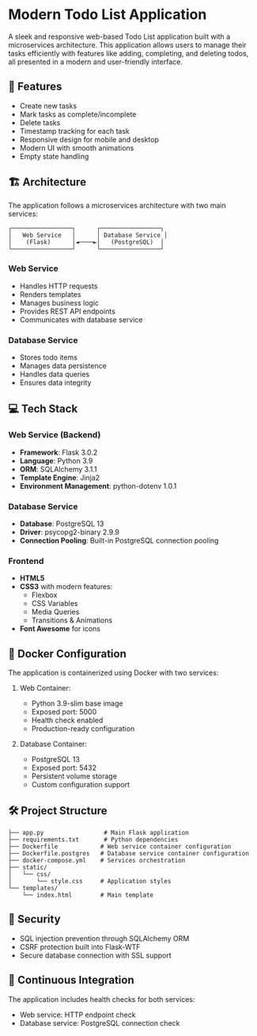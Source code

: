 # Modern Todo List Application

A sleek and responsive web-based Todo List application built with a microservices architecture. This application allows users to manage their tasks efficiently with features like adding, completing, and deleting todos, all presented in a modern and user-friendly interface.

## 🚀 Features

- Create new tasks
- Mark tasks as complete/incomplete
- Delete tasks
- Timestamp tracking for each task
- Responsive design for mobile and desktop
- Modern UI with smooth animations
- Empty state handling

## 🏗️ Architecture

The application follows a microservices architecture with two main services:

```
┌─────────────────┐      ┌─────────────────┐
│   Web Service   │      │ Database Service │
│    (Flask)      │◄────►│   (PostgreSQL)  │
└─────────────────┘      └─────────────────┘
```

### Web Service
- Handles HTTP requests
- Renders templates
- Manages business logic
- Provides REST API endpoints
- Communicates with database service

### Database Service
- Stores todo items
- Manages data persistence
- Handles data queries
- Ensures data integrity

## 💻 Tech Stack

### Web Service (Backend)
- **Framework**: Flask 3.0.2
- **Language**: Python 3.9
- **ORM**: SQLAlchemy 3.1.1
- **Template Engine**: Jinja2
- **Environment Management**: python-dotenv 1.0.1

### Database Service
- **Database**: PostgreSQL 13
- **Driver**: psycopg2-binary 2.9.9
- **Connection Pooling**: Built-in PostgreSQL connection pooling

### Frontend
- **HTML5**
- **CSS3** with modern features:
  - Flexbox
  - CSS Variables
  - Media Queries
  - Transitions & Animations
- **Font Awesome** for icons

## 🐳 Docker Configuration

The application is containerized using Docker with two services:

1. Web Container:
   - Python 3.9-slim base image
   - Exposed port: 5000
   - Health check enabled
   - Production-ready configuration

2. Database Container:
   - PostgreSQL 13
   - Exposed port: 5432
   - Persistent volume storage
   - Custom configuration support


## 🛠️ Project Structure

```
├── app.py                 # Main Flask application
├── requirements.txt       # Python dependencies
├── Dockerfile            # Web service container configuration
├── Dockerfile.postgres   # Database service container configuration
├── docker-compose.yml    # Services orchestration
├── static/
│   └── css/
│       └── style.css     # Application styles
└── templates/
    └── index.html        # Main template
```

## 🔐 Security

- SQL injection prevention through SQLAlchemy ORM
- CSRF protection built into Flask-WTF
- Secure database connection with SSL support

## 🔄 Continuous Integration

The application includes health checks for both services:
- Web service: HTTP endpoint check
- Database service: PostgreSQL connection check

